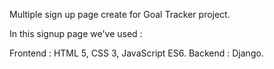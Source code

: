 Multiple sign up page create for Goal Tracker project.

In this signup page we've used :

Frontend : HTML 5, CSS 3, JavaScript ES6.
Backend : Django.
